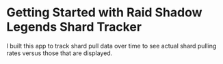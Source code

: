 # Getting Started with Raid Shadow Legends Shard Tracker

I built this app to track shard pull data over time to see actual shard pulling rates versus those that are displayed. 
